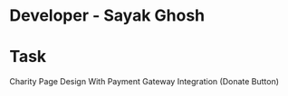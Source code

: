 # Developer - Sayak Ghosh

<h1>Task</h1>
Charity Page Design With Payment Gateway Integration (Donate Button)
